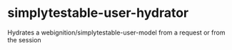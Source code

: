 # simplytestable-user-hydrator
Hydrates a webignition/simplytestable-user-model from a request or from the session
